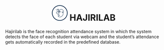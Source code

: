 <h1 align = "center"> <img src = "logo.png" height = "50 width ="50"> HAJIRILAB</h1>
<p> Hajirilab is the face recognition attendance system in which the system detects the face of each student via webcam and the student’s attendance gets automatically recorded in the predefined database. </p>
